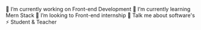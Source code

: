 🔭 I’m currently working on Front-end Development
🌱 I’m currently learning Mern Stack
👯 I’m looking to Front-end internship
💬 Talk me about software's
⚡ Student & Teacher

<!---
MKAIF5/MKAIF5 is a ✨ special ✨ repository because its `README.md` (this file) appears on your GitHub profile.
You can click the Preview link to take a look at your changes.
--->
